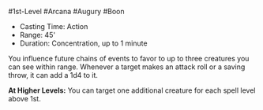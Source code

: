 #1st-Level #Arcana #Augury #Boon
 
- Casting Time: Action
- Range: 45'
- Duration: Concentration, up to 1 minute  

You influence future chains of events to favor to up to three creatures you can see within range. Whenever a target makes an attack roll or a saving throw, it can add a 1d4 to it.
 
**At Higher Levels:** You can target one additional creature for each spell level above 1st.